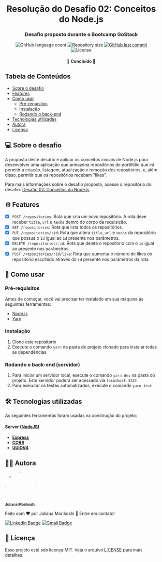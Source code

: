 <h1 align="center">
  Resolução do Desafio 02: Conceitos do Node.js
</h1>

<h3 align="center">
  Desafio proposto durante o Bootcamp GoStack
</h3>

<p align="center">
  <img alt="GitHub language count" src="https://img.shields.io/github/languages/count/Jumori/gostack-desafio-conceitos-nodejs?color=%2304D361">

  <img alt="Repository size" src="https://img.shields.io/github/repo-size/Jumori/gostack-desafio-conceitos-nodejs">

  <a href="https://github.com/Jumori/gostack-desafio-conceitos-nodejs/commits/master">
    <img alt="GitHub last commit" src="https://img.shields.io/github/last-commit/Jumori/gostack-desafio-conceitos-nodejs">
  </a>
    
   <img alt="License" src="https://img.shields.io/badge/license-MIT-brightgreen">
 
</p>

<h4 align="center">
	🚧 Concluído 🚧
</h4>

## Tabela de Conteúdos
<!--ts-->
  * [Sobre o desafio](#-sobre-o-desafio)
  * [Features](#️-features)
  * [Como usar](#-como-usar)
    * [Pré-requisitos](#pré-requisitos)
    * [Instalação](#instalação)
    * [Rodando o back-end](#rodando-o-back-end-servidor)
  * [Tecnologias utilizadas](#-tecnologias-utilizadas)
  * [Autora](#️-autora)
  * [Licensa](#-licença)
<!--te-->

## 💻 Sobre o desafio
A proposta deste desafio é aplicar os conceitos iniciais de Node.js para desenvolver uma aplicação que armazena repositórios do portifólio que irá permitir a criação, listagem, atualização e remoção dos repositórios, e, além disso, permitir que os repositórios recebam "likes".

Para mais informações sobre o desafio proposto, acesse o repositório do desafio: [Desafio 02: Conceitos do Node.js](https://github.com/rocketseat-education/bootcamp-gostack-desafios/tree/master/desafio-conceitos-nodejs).

## ⚙️ Features
- [x] `POST /repositories`: Rota que cria um novo repositório. A rota deve receber `title`, `url` e `techs` dentro do corpo da requisição.
- [x] `GET /repositories`: Rota que lista todos os repositórios.
- [x] `PUT /repositories/:id`: Rota que altera `title`, `url` e `techs` do repositório que possua o `id` igual ao `id` presente nos parâmetros.
- [x] `DELETE /repositories/:id`: Rota que deleta o repositório com o `id` igual ao presente nos parâmetros.
- [x] `POST /repositories/:id/like`: Rota que aumenta o número de likes do repositório escolhido através do `id` presente nos parâmetros da rota.

## 🚀 Como usar

### Pré-requisitos
Antes de começar, você vai precisar ter instalado em sua máquina as seguintes ferramentas:
* [Node.js](https://nodejs.org/en/)
* [Yarn](https://yarnpkg.com/)

### Instalação
1. Clone este repositório
2. Execute o comando `yarn` na pasta do projeto clonado para instalar todas as dependências

### Rodando o back-end (servidor)
1. Para iniciar um servidor local, execute o comando `yarn dev` na pasta do projeto. Este servidor poderá ser acessado via `localhost:3333`
2. Para executar os testes automatizados, execute o comando `yarn test`

## 🛠 Tecnologias utilizadas
As seguintes ferramentas foram usadas na construção do projeto:

#### **Server**  ([NodeJS](https://nodejs.org/en/))
- **[Express](https://expressjs.com/)**
- **[CORS](https://expressjs.com/en/resources/middleware/cors.html)**
- **[UUIDV4](https://www.npmjs.com/package/uuidv4)**

  
## 🦸‍♀️ Autora
<a href="https://www.linkedin.com/in/julianamorikoshi/">
 <img style="border-radius: 50%;" src="https://avatars1.githubusercontent.com/u/44618499?s=400&u=691cddb486d4b665417d25d8a575e508d6ef9563&v=4" width="100px;" alt=""/>
 <br />
 <sub><b>Juliana Morikoshi</b></sub></a>
 <br />

Feito com ❤️ por Juliana Morikoshi 👋 Entre em contato!

[![Linkedin Badge](https://img.shields.io/badge/-Juliana-blue?style=flat-square&logo=Linkedin&logoColor=white&link=https://www.linkedin.com/in/julianamorikoshi/)](https://www.linkedin.com/in/julianamorikoshi/) 
[![Gmail Badge](https://img.shields.io/badge/-julianamorikoshi@gmail.com-c14438?style=flat-square&logo=Gmail&logoColor=white&link=mailto:julianamorikoshi@gmail.com)](mailto:julianamorikoshi@gmail.com)

## 📝 Licença
Esse projeto está sob licença MIT. Veja o arquivo [LICENSE](LICENSE) para mais detalhes.